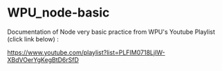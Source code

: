 # WPU_node-basic
Documentation of Node very basic practice from WPU's Youtube Playlist (click link below) :

https://www.youtube.com/playlist?list=PLFIM0718LjIW-XBdVOerYgKegBtD6rSfD

